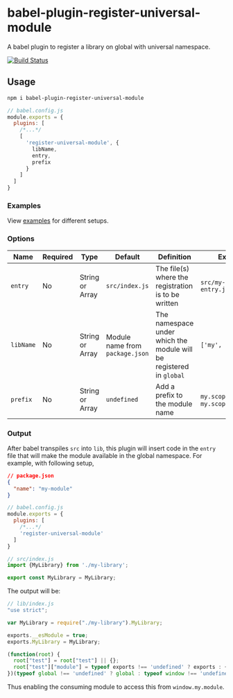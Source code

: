 # babel-plugin-register-universal-module

A babel plugin to register a library on global with universal namespace.

[![Build Status](https://travis-ci.org/Gopikrishna19/babel-plugin-register-universal-module.svg?branch=master)](https://travis-ci.org/Gopikrishna19/babel-plugin-register-universal-module)

## Usage

```bash
npm i babel-plugin-register-universal-module
```

```javascript
// babel.config.js
module.exports = {
  plugins: [
    /*...*/
    [
      'register-universal-module', {
        libName,
        entry,
        prefix
      }
    ]
  ]
}
```

### Examples

View [examples](examples) for different setups.

### Options

| Name | Required | Type | Default | Definition | Example |
|---|---|---|---|---|---|
| `entry` | No | String or Array | `src/index.js` | The file(s) where the registration is to be written | `src/my-lib-entry.js` |
| `libName` | No | String or Array | Module name from `package.json` | The namespace under which the module will be registered in `global` | `['my', 'module']` |
| `prefix` | No | String or Array | `undefined` | Add a prefix to the module name | `my.scope` -> `my.scope.my.module` |

### Output

After babel transpiles `src` into `lib`, this plugin will insert code in the `entry` file that will make the module 
available in the global namespace. For example, with following setup,

```json
// package.json
{
  "name": "my-module"
}
```
```javascript
// babel.config.js
module.exports = {
  plugins: [
    /*...*/
    'register-universal-module'
  ]
}
```
```javascript
// src/index.js
import {MyLibrary} from './my-library';

export const MyLibrary = MyLibrary;
```

The output will be:
```javascript
// lib/index.js
"use strict";

var MyLibrary = require("./my-library").MyLibrary;

exports.__esModule = true;
exports.MyLibrary = MyLibrary;

(function(root) {
  root["test"] = root["test"] || {};
  root["test"]["module"] = typeof exports !== 'undefined' ? exports : {};
})(typeof global !== 'undefined' ? global : typeof window !== 'undefined' ? window : this)
```

Thus enabling the consuming module to access this from `window.my.module`.
